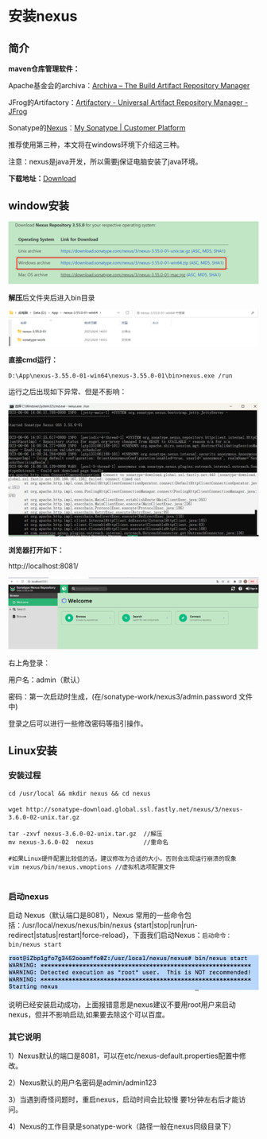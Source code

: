 # 安装nexus

## 简介

**maven仓库管理软件：**

Apache基金会的archiva：[Archiva – The Build Artifact Repository Manager](http://archiva.apache.org/)

JFrog的Artifactory：[Artifactory - Universal Artifact Repository Manager - JFrog](https://jfrog.com/artifactory/)

Sonatype的[Nexus](https://so.csdn.net/so/search?q=Nexus&spm=1001.2101.3001.7020)：[My Sonatype | Customer Platform](https://my.sonatype.com/)

推荐使用第三种，本文将在windows环境下介绍这三种。

注意：nexus是java开发，所以需要j保证电脑安装了java环境。

**下载地址：**[Download](https://help.sonatype.com/repomanager3/product-information/download)

## window安装

![img](./images/9b2cf158a099405b9ca738b31b862ac3.png)

**解压**后文件夹后进入bin目录

![img](./images/26a1070b37eb4313946aed15341acda5.png)

**直接cmd运行：**

```
D:\App\nexus-3.55.0-01-win64\nexus-3.55.0-01\bin>nexus.exe /run
```

运行之后出现如下异常、但是不影响：

![img](./images/da8b9795af064717afcda7fa2ee8071d.png)

**浏览器打开如下：**

http://localhost:8081/

![img](./images/3190ccb614a1477b837a8e6b9729985f.png)

右上角登录：

用户名：admin（默认）

密码：第一次启动时生成，(在/sonatype-work/nexus3/admin.password 文件中) 

登录之后可以进行一些修改密码等指引操作。

## Linux安装

### 安装过程

```shell
cd /usr/local && mkdir nexus && cd nexus

wget http://sonatype-download.global.ssl.fastly.net/nexus/3/nexus-3.6.0-02-unix.tar.gz

tar -zxvf nexus-3.6.0-02-unix.tar.gz  //解压
mv nexus-3.6.0-02  nexus              //重命名

#如果Linux硬件配置比较低的话，建议修改为合适的大小，否则会出现运行崩溃的现象
vim nexus/bin/nexus.vmoptions //虚拟机选项配置文件


```

### 启动nexus

启动 Nexus（默认端口是8081），Nexus 常用的一些命令包括：/usr/local/nexus/nexus/bin/nexus {start|stop|run|run-redirect|status|restart|force-reload}，下面我们启动Nexus：`启动命令：bin/nexus start`

![img](./images/u5ejcunohj.png)

说明已经安装启动成功，上面报错意思是nexus建议不要用root用户来启动nexus，但并不影响启动,如果要去除这个可以百度。

### 其它说明

   1）Nexus默认的端口是8081，可以在etc/nexus-default.properties配置中修改。

   2）Nexus默认的用户名密码是admin/admin123

   3）当遇到奇怪问题时，重启nexus，启动时间会比较慢 要1分钟左右后才能访问。

   4）Nexus的工作目录是sonatype-work（路径一般在nexus同级目录下）